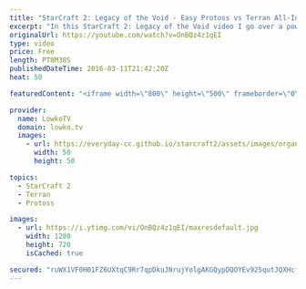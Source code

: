 ```yaml
---
title: "StarCraft 2: Legacy of the Void - Easy Protoss vs Terran All-In Build Order! (Protoss Guide)"
excerpt: "In this StarCraft 2: Legacy of the Void video I go over a powerful all-in that is easy to execute for Protoss players. This Protoss versus Terran all-in strategy focuses on getting a mass of Adepts, which usually can be used to overwhelm your opponent. By pushing out right when multiple upgrades finish"
originalUrl: https://youtube.com/watch?v=OnBQz4z1qEI
type: video
price: Free
length: PT8M38S
publishedDateTime: 2016-03-11T21:42:20Z
heat: 50

featuredContent: "<iframe width=\"800\" height=\"500\" frameborder=\"0\" src=\"https://www.youtube.com/embed/OnBQz4z1qEI\" allow=\"accelerometer; autoplay; encrypted-media; gyroscope; picture-in-picture\" allowfullscreen></iframe>"

provider:
  name: LowkoTV
  domain: lowko.tv
  images:
    - url: https://everyday-cc.github.io/starcraft2/assets/images/organizations/lowko.tv-50x50.jpg
      width: 50
      height: 50

topics:
  - StarCraft 2
  - Terran
  - Protoss

images:
  - url: https://i.ytimg.com/vi/OnBQz4z1qEI/maxresdefault.jpg
    width: 1280
    height: 720
    isCached: true

secured: "ruWX1VF0H01FZ6UXtqC9Rr7qpDkuJNrujYolgAKGQypDQOYEv925qutJQXHcf/QN1bPBVuU101L+Tvwo5ySOrTOnfSZhiNne9SW3yJ6rTmooiJtDYkD+nG+eOa4TO8f0TP7B0n/nUnKqGg1lZVcbgpUPaV6CuG3GkePO3U5ryjxp3fETnGaFGOG+QcHmkcb9cdN4vaSu6QHnLFU3YQDZtwujwKLKfubyQ1S8ce6bK9aCwNvjqVyzzE/jDfr72/rsZZG8I+NOdW7KByPh2fgzcha88xISSldZYc43kd2VL3lozhiuaNRJNHP+ftbUGePL+ZsCHKvNUjuxfqvNx4k5QHaOnFzYK5elL3iReNJ515cFEJDQTt+HrlA/JqCFVHPHhpaIISIR/H/m0j+yQhjjo2Wh8QuJN/hCF4iWB8fzbqI=;jQrEY31I1jgXyWti781zJg=="
---
```


